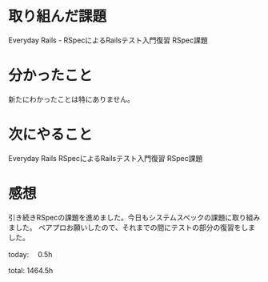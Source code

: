 # 取り組んだ課題
Everyday Rails - RSpecによるRailsテスト入門復習
RSpec課題
# 分かったこと
新たにわかったことは特にありません。
# 次にやること
Everyday Rails
RSpecによるRailsテスト入門復習
RSpec課題
# 感想
引き続きRSpecの課題を進めました。今日もシステムスペックの課題に取り組みました。 ペアプロお願いしたので、それまでの間にテストの部分の復習をしました。

today: 　0.5h

total: 1464.5h